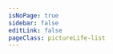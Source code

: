 ```yaml
---
isNoPage: true
sidebar: false
editLink: false
pageClass: pictureLife-list
---
```

<pages-pictureLife />

 
